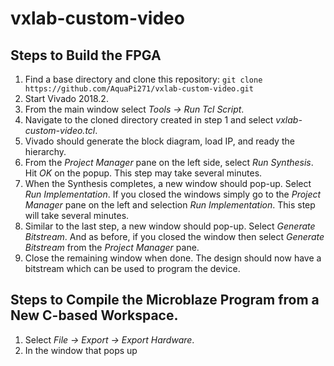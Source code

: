 # vxlab-custom-video

## Steps to Build the FPGA

1. Find a base directory and clone this repository:  `git clone https://github.com/AquaPi271/vxlab-custom-video.git`
2. Start Vivado 2018.2.
3. From the main window select _Tools -> Run Tcl Script_.
4. Navigate to the cloned directory created in step 1 and select _vxlab-custom-video.tcl_.
5. Vivado should generate the block diagram, load IP, and ready the hierarchy.
6. From the _Project Manager_ pane on the left side, select _Run Synthesis_.  Hit _OK_ on the popup.  This step may take several minutes.
7. When the Synthesis completes, a new window should pop-up.  Select _Run Implementation_.  If you closed the windows simply go to the _Project Manager_ pane on the left and selection _Run Implementation_.  This step will take several minutes.
8. Similar to the last step, a new window should pop-up.  Select _Generate Bitstream_.  And as before, if you closed the window then select _Generate Bitstream_ from the _Project Manager_ pane.
9. Close the remaining window when done.  The design should now have a bitstream which can be used to program the device.

## Steps to Compile the Microblaze Program from a New C-based Workspace.

1. Select _File -> Export -> Export Hardware_.
2. In the window that pops up
